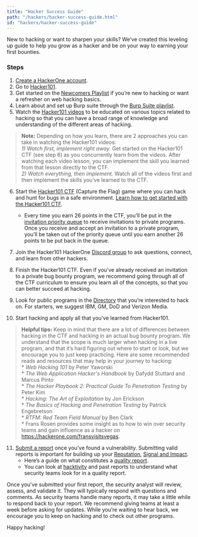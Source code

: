 ```yaml
---
title: "Hacker Success Guide"
path: "/hackers/hacker-success-guide.html"
id: "hackers/hacker-success-guide"
---
```


New to hacking or want to sharpen your skills? We’ve created this leveling up guide to help you grow as a hacker and be on your way to earning your first bounties.

### Steps
1. [Create a HackerOne account](create-an-account.html).
2. Go to [Hacker101](https://www.hacker101.com/).
3. Get started on the [Newcomers Playlist](https://www.hacker101.com/playlists/newcomers) if you’re new to hacking or want a refresher on web hacking basics.  
4. Learn about and set up Burp suite through the [Burp Suite playlist](https://www.hacker101.com/playlists/burp_suite).
5. Watch the [Hacker101 videos](https://www.hacker101.com/videos) to be educated on various topics related to hacking so that you can have a broad range of knowledge and understanding of the different areas of hacking.

> **Note:** Depending on how you learn, there are 2 approaches you can take in watching the Hacker101 videos:<br> *1) Watch first, implement right away.* Get started on the Hacker101 CTF (see step 6) as you concurrently learn from the videos. After watching each video lesson, you can implement the skill you learned from that lesson directly to the CTF. <br> *2) Watch everything, then implement.* Watch all of the videos first and then implement the skills you’ve learned to the CTF.

6. Start the [Hacker101 CTF](https://ctf.hacker101.com/) (Capture the Flag) game where you can hack and hunt for bugs in a safe environment. [Learn how to get started with the Hacker101 CTF](hacker101.html#hacker101-ctf).
   * Every time you earn 26 points in the CTF, you’ll be put in the [invitation priority queue](invitations-priority-queue.html) to receive invitations to private programs. Once you receive and accept an invitation to a private program, you’ll be taken out of the priority queue until you earn another 26 points to be put back in the queue.

7. Join the Hacker101 HackerOne [Discord group](https://www.hacker101.com/discord) to ask questions, connect, and learn from other hackers.
8. Finish the Hacker101 CTF. Even if you’ve already received an invitation to a private bug bounty program, we recommend going through all of the CTF curriculum to ensure you learn all of the concepts, so that you can better succeed at hacking.
9. Look for public programs in the [Directory](https://hackerone.com/directory/programs) that you’re interested to hack on. For starters, we suggest IBM, GM, DoD and Verizon Media.
10. Start hacking and apply all that you’ve learned from Hacker101.	

> **Helpful tips:** Keep in mind that there are a lot of differences between hacking in the CTF and hacking in an actual bug bounty program. We understand that the scope is much larger when hacking in a live program, and that it’s hard figuring out where to start or look, but we encourage you to just keep practicing. Here are some recommended reads and resources that may help in your journey to hacking: <br>* *Web Hacking 101* by Peter Yaworski<br>* *The Web Application Hacker's Handbook* by Dafydd Stuttard and Marcus Pinto <br>* *The Hacker Playbook 2: Practical Guide To Penetration Testing* by Peter Kim <br>* *Hacking: The Art of Exploitation* by Jon Erickson <br>* *The Basics of Hacking and Penetration Testing* by Patrick Engebretson <br>* *RTFM: Red Team Field Manual* by Ben Clark <br>* Frans Rosen provides some insight as to how to win over security teams and gain influence as a hacker on https://hackerone.com/fransvisitsvegas.

11. [Submit a report](submitting-reports.html) once you’ve found a vulnerability.  Submitting valid reports is important for building up your [Reputation](reputation.html), [Signal and Impact](signal-and-impact.html).
     * Here’s a guide on what constitutes a [quality report](quality-reports.html).
     * You can look at [hacktivity](https://hackerone.com/hacktivity?order_field=popular) and past reports to understand what security teams look for in a quality report.

Once you’ve submitted your first report, the security analyst will review, assess, and validate it. They will typically respond with questions and comments. As security teams handle many reports, it may take a little while to respond back to your report. We recommend giving teams at least a week before asking for updates. While you’re waiting to hear back, we encourage you to keep on hacking and to check out other programs.

Happy hacking!
